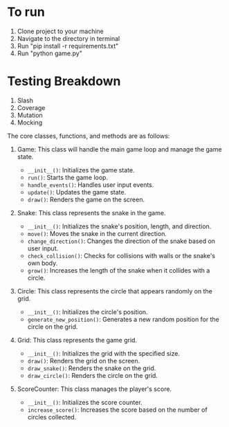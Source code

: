 # To run
1. Clone project to your machine
2. Navigate to the directory in terminal
3. Run "pip install -r requirements.txt"
4. Run "python game.py"


# Testing Breakdown
1. Slash
2. Coverage
3. Mutation
4. Mocking

The core classes, functions, and methods are as follows:

1. Game: This class will handle the main game loop and manage the game state.
   - `__init__()`: Initializes the game state.
   - `run()`: Starts the game loop.
   - `handle_events()`: Handles user input events.
   - `update()`: Updates the game state.
   - `draw()`: Renders the game on the screen.

2. Snake: This class represents the snake in the game.
   - `__init__()`: Initializes the snake's position, length, and direction.
   - `move()`: Moves the snake in the current direction.
   - `change_direction()`: Changes the direction of the snake based on user input.
   - `check_collision()`: Checks for collisions with walls or the snake's own body.
   - `grow()`: Increases the length of the snake when it collides with a circle.

3. Circle: This class represents the circle that appears randomly on the grid.
   - `__init__()`: Initializes the circle's position.
   - `generate_new_position()`: Generates a new random position for the circle on the grid.

4. Grid: This class represents the game grid.
   - `__init__()`: Initializes the grid with the specified size.
   - `draw()`: Renders the grid on the screen.
   - `draw_snake()`: Renders the snake on the grid.
   - `draw_circle()`: Renders the circle on the grid.

5. ScoreCounter: This class manages the player's score.
   - `__init__()`: Initializes the score counter.
   - `increase_score()`: Increases the score based on the number of circles collected.
